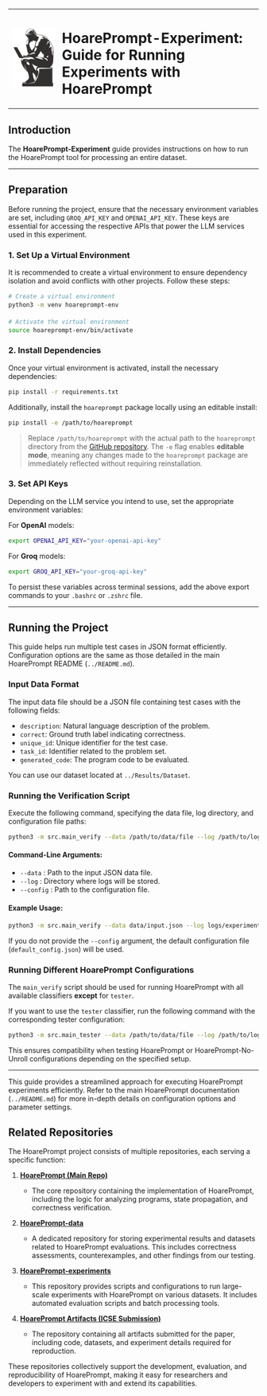 <table>
  <tr>
    <td style="width: 20%; text-align: center;">
      <img src="./assets/hoareprompt_logo.png" alt="HoarePrompt Logo" width="100"/>
    </td>
    <td style="width: 80%; text-align: left;">
      <h1>HoarePrompt-Experiment: Guide for Running Experiments with HoarePrompt</h1>
    </td>
  </tr>
</table>

## Introduction

The **HoarePrompt-Experiment** guide provides instructions on how to run the HoarePrompt tool for processing an entire dataset.

---

## Preparation

Before running the project, ensure that the necessary environment variables are set, including `GROQ_API_KEY` and `OPENAI_API_KEY`. These keys are essential for accessing the respective APIs that power the LLM services used in this experiment.

### 1. Set Up a Virtual Environment

It is recommended to create a virtual environment to ensure dependency isolation and avoid conflicts with other projects. Follow these steps:

```bash
# Create a virtual environment
python3 -m venv hoareprompt-env

# Activate the virtual environment
source hoareprompt-env/bin/activate
```

### 2. Install Dependencies

Once your virtual environment is activated, install the necessary dependencies:

```bash
pip install -r requirements.txt
```

Additionally, install the `hoareprompt` package locally using an editable install:

```bash
pip install -e /path/to/hoareprompt
```

> Replace `/path/to/hoareprompt` with the actual path to the `hoareprompt` directory from the [GitHub repository](https://github.com/msv-lab/HoarePrompt).
> The `-e` flag enables **editable mode**, meaning any changes made to the `hoareprompt` package are immediately reflected without requiring reinstallation.

### 3. Set API Keys

Depending on the LLM service you intend to use, set the appropriate environment variables:

For **OpenAI** models:
```bash
export OPENAI_API_KEY="your-openai-api-key"
```

For **Groq** models:
```bash
export GROQ_API_KEY="your-groq-api-key"
```

To persist these variables across terminal sessions, add the above export commands to your `.bashrc` or `.zshrc` file.

---

## Running the Project

This guide helps run multiple test cases in JSON format efficiently. Configuration options are the same as those detailed in the main HoarePrompt README (`../README.md`).

### Input Data Format

The input data file should be a JSON file containing test cases with the following fields:
- `description`: Natural language description of the problem.
- `correct`: Ground truth label indicating correctness.
- `unique_id`: Unique identifier for the test case.
- `task_id`: Identifier related to the problem set.
- `generated_code`: The program code to be evaluated.

You can use our dataset located at `../Results/Dataset`.

### Running the Verification Script

Execute the following command, specifying the data file, log directory, and configuration file paths:

```bash
python3 -m src.main_verify --data /path/to/data/file --log /path/to/log/dir --config /path/to/config/file
```

#### Command-Line Arguments:
- `--data` : Path to the input JSON data file.
- `--log` : Directory where logs will be stored.
- `--config` : Path to the configuration file.

#### Example Usage:
```bash
python3 -m src.main_verify --data data/input.json --log logs/experiment1 --config configs/custom_config.json
```

If you do not provide the `--config` argument, the default configuration file (`default_config.json`) will be used.

### Running Different HoarePrompt Configurations

The `main_verify` script should be used for running HoarePrompt with all available classifiers **except** for `tester`.

If you want to use the `tester` classifier, run the following command with the corresponding tester configuration:

```bash
python3 -m src.main_tester --data /path/to/data/file --log /path/to/log/dir --config /path/to/config/file
```

This ensures compatibility when testing HoarePrompt or HoarePrompt-No-Unroll configurations depending on the specified setup.

---

This guide provides a streamlined approach for executing HoarePrompt experiments efficiently. Refer to the main HoarePrompt documentation (`../README.md`) for more in-depth details on configuration options and parameter settings.



## Related Repositories

The HoarePrompt project consists of multiple repositories, each serving a specific function:

1. **[HoarePrompt (Main Repo)](https://github.com/msv-lab/HoarePrompt)**  
   - The core repository containing the implementation of HoarePrompt, including the logic for analyzing programs, state propagation, and correctness verification.
   
2. **[HoarePrompt-data](https://github.com/msv-lab/HoarePrompt-data)**  
   - A dedicated repository for storing experimental results and datasets related to HoarePrompt evaluations. This includes correctness assessments, counterexamples, and other findings from our testing.
   
3. **[HoarePrompt-experiments](https://github.com/msv-lab/HoarePrompt-experiments)**  
   - This repository provides scripts and configurations to run large-scale experiments with HoarePrompt on various datasets. It includes automated evaluation scripts and batch processing tools.
   
4. **[HoarePrompt Artifacts (ICSE Submission)](https://anonymous.4open.science/r/HoarePrompt-icse/README.md)**  
   - The repository containing all artifacts submitted for the paper, including code, datasets, and experiment details required for reproduction.

These repositories collectively support the development, evaluation, and reproducibility of HoarePrompt, making it easy for researchers and developers to experiment with and extend its capabilities.